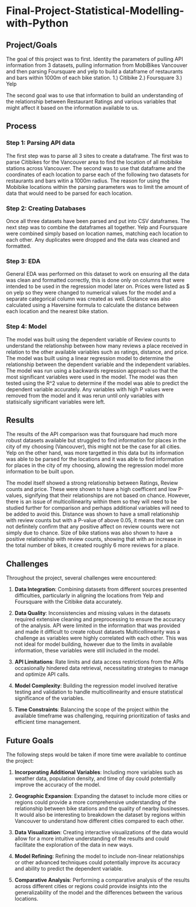 # Final-Project-Statistical-Modelling-with-Python

## Project/Goals
The goal of this project was to first. Identity the parameters of pulling API information from 3 datasets, pulling information from MobiBikes Vancouver and then parsing Foursquare and yelp to build a dataframe of restaurants and bars within 1000m of each bike station.
1.) Citibike
2.) Foursquare
3.) Yelp

The second goal was to use that information to build an understanding of the relationship between Restaurant Ratings and various variables that might affect it based on the information available to us. 

## Process
### Step 1: Parsing API data
The first step was to parse all 3 sites to create a dataframe. The first was to parse Citibikes for the Vancouver area to find the location of all mobibike stations across Vancouver. The second was to use that dataframe and the coordinates of each location to parse each of the following two datasets for restaurants and bars witin a 1000m radius. The reason for using the Mobibike locations within the parsing parameters was to limit the amount of data that would need to be parsed for each location. 
### Step 2: Creating Databases
Once all three datasets have been parsed and put into CSV dataframes. The next step was to combine the dataframes all together. Yelp and Foursquare were combined simply based on location names, matching each location to each other. Any duplicates were dropped and the data was cleaned and formatted. 

### Step 3: EDA
General EDA was performed on this dataset to work on ensuring all the data was clean and formatted correctly, this is done only on columns that were intended to be used in the regression model later on. Prices were listed as $ on yelp so they were changed to numerical values for the model and a separate categorical column was created as well. Distance was also calculated using a Haversine formula to calculate the distance between each location and the nearest bike station. 

### Step 4: Model
The model was built using the dependent variable of Review counts to understand the relationship between how many reviews a place received in relation to the other available variables such as ratings, distance, and price. The model was built using a linear regression model to determine the relationship between the dependent variable and the independent variables. The model was run using a backwards regression approach so that the most significant variables were used in the model. The model was then tested using the R^2 value to determine if the model was able to predict the dependent variable accurately. Any variables with high P values were removed from the model and it was rerun until only variables with statisically significant variables were left. 

## Results
The results of the API comparison was that foursquare had much more robust datasets available but struggled to find information for places in the city of my choosing (Vancouver), this might not be the case for all cities. Yelp on the other hand, was more targetted in this data but its information was able to be parsed for the locations and it was able to find information for places in the city of my choosing, allowing the regression model more information to be built upon. 

The model itself showed a strong relationship between Ratings, Review counts and price. These were shown to have a high coefficent and low P-values, signifying that their relationships are not based on chance. However, there is an issue of multicollinearity within them so they will need to be studied further for comparison and perhaps additional variables will need to be added to avoid this. Distance was shown to have a small relationship with review counts but with a P-value of above 0.05, it means that we can not definitely confirm that any positive affect on review counts were not simply due to chance. Size of bike stations was also shown to have a positive relationship with review counts, showing that with an increase in the total number of bikes, it created roughly 6 more reviews for a place.

## Challenges 
Throughout the project, several challenges were encountered:

1. **Data Integration**: Combining datasets from different sources presented difficulties, particularly in aligning the locations from Yelp and Foursquare with the Citibike data accurately.

2. **Data Quality**: Inconsistencies and missing values in the datasets required extensive cleaning and preprocessing to ensure the accuracy of the analysis. API were limited in the information that was provided and made it difficult to create robust datasets Multicollinearity was a challenge as variables were highly correlated with each other. This was not ideal for model building, however due to the limits in available information, these variables were still included in the model. 

3. **API Limitations**: Rate limits and data access restrictions from the APIs occasionally hindered data retrieval, necessitating strategies to manage and optimize API calls.

4. **Model Complexity**: Building the regression model involved iterative testing and validation to handle multicollinearity and ensure statistical significance of the variables.

5. **Time Constraints**: Balancing the scope of the project within the available timeframe was challenging, requiring prioritization of tasks and efficient time management.

## Future Goals
The following steps would be taken if more time were available to continue the project:

1. **Incorporating Additional Variables**: Including more variables such as weather data, population density, and time of day could potentially improve the accuracy of the model.

2. **Geographic Expansion**: Expanding the dataset to include more cities or regions could provide a more comprehensive understanding of the relationship between bike stations and the quality of nearby businesses. It would also be interesting to breakdown the dataset by regions within Vancouver to understand how different cities compared to each other.

3. **Data Visualization**: Creating interactive visualizations of the data would allow for a more intuitive understanding of the results and could facilitate the exploration of the data in new ways.

4. **Model Refining**: Refining the model to include non-linear relationships or other advanced techniques could potentially improve its accuracy and ability to predict the dependent variable.

5. **Comparative Analysis**: Performing a comparative analysis of the results across different cities or regions could provide insights into the generalizability of the model and the differences between the various locations.
